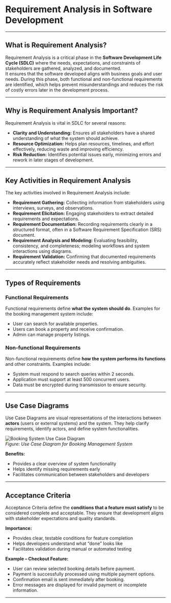 # Requirement Analysis in Software Development

---

## What is Requirement Analysis?
Requirement Analysis is a critical phase in the **Software Development Life Cycle (SDLC)** where the needs, expectations, and constraints of stakeholders are gathered, analyzed, and documented.  
It ensures that the software developed aligns with business goals and user needs. During this phase, both functional and non-functional requirements are identified, which helps prevent misunderstandings and reduces the risk of costly errors later in the development process.

---

## Why is Requirement Analysis Important?
Requirement Analysis is vital in SDLC for several reasons:

- **Clarity and Understanding:** Ensures all stakeholders have a shared understanding of what the system should achieve.  
- **Resource Optimization:** Helps plan resources, timelines, and effort effectively, reducing waste and improving efficiency.  
- **Risk Reduction:** Identifies potential issues early, minimizing errors and rework in later stages of development.  

---

## Key Activities in Requirement Analysis
The key activities involved in Requirement Analysis include:

- **Requirement Gathering:** Collecting information from stakeholders using interviews, surveys, and observations.  
- **Requirement Elicitation:** Engaging stakeholders to extract detailed requirements and expectations.  
- **Requirement Documentation:** Recording requirements clearly in a structured format, often in a Software Requirement Specification (SRS) document.  
- **Requirement Analysis and Modeling:** Evaluating feasibility, consistency, and completeness; modeling workflows and system interactions using diagrams.  
- **Requirement Validation:** Confirming that documented requirements accurately reflect stakeholder needs and resolving ambiguities.

---

## Types of Requirements

### Functional Requirements
Functional requirements define **what the system should do**. Examples for the booking management system include:  
- User can search for available properties.  
- Users can book a property and receive confirmation.  
- Admin can manage property listings.  

### Non-functional Requirements
Non-functional requirements define **how the system performs its functions** and other constraints. Examples include:  
- System must respond to search queries within 2 seconds.  
- Application must support at least 500 concurrent users.  
- Data must be encrypted during transmission to ensure security.  

---

## Use Case Diagrams
Use Case Diagrams are visual representations of the interactions between **actors** (users or external systems) and the system. They help clarify requirements, identify actors, and define system functionalities.  

![Booking System Use Case Diagram](alx-booking-uc.png)  
*Figure: Use Case Diagram for Booking Management System*  

**Benefits:**  
- Provides a clear overview of system functionality  
- Helps identify missing requirements early  
- Facilitates communication between stakeholders and developers  

---

## Acceptance Criteria
Acceptance Criteria define the **conditions that a feature must satisfy** to be considered complete and acceptable. They ensure that development aligns with stakeholder expectations and quality standards.

**Importance:**  
- Provides clear, testable conditions for feature completion  
- Helps developers understand what “done” looks like  
- Facilitates validation during manual or automated testing  

**Example – Checkout Feature:**  
- User can review selected booking details before payment.  
- Payment is successfully processed using multiple payment options.  
- Confirmation email is sent immediately after booking.  
- Error messages are displayed for invalid payment or incomplete information.  

---



